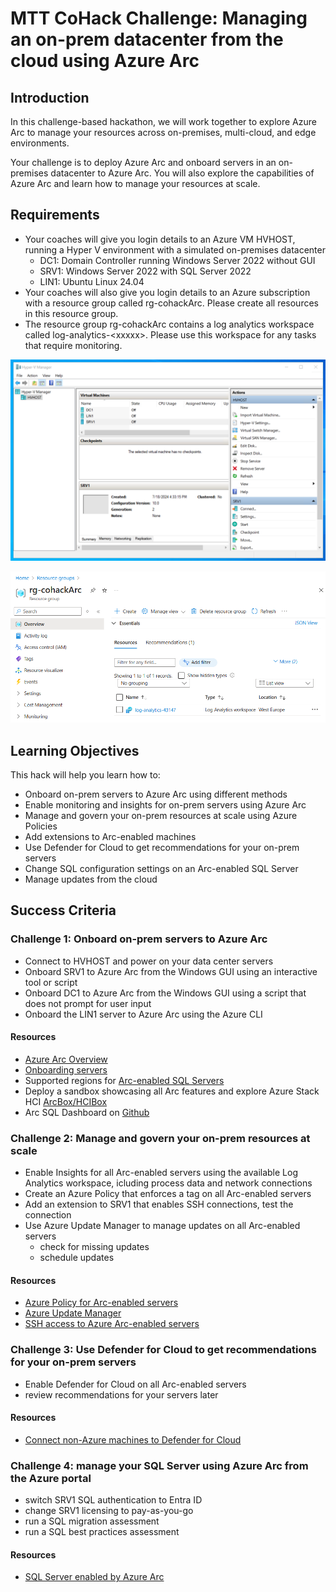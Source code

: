 # MTT CoHack Challenge: Managing an on-prem datacenter from the cloud using Azure Arc

## Introduction

In this challenge-based hackathon, we will work together to explore Azure Arc to manage your resources across on-premises, multi-cloud, and edge environments. 

Your challenge is to deploy Azure Arc and onboard servers in an on-premises datacenter to Azure Arc. You will also explore the capabilities of Azure Arc and learn how to manage your resources at scale.

## Requirements

- Your coaches will give you login details to an Azure VM HVHOST, running a Hyper V environment with a simulated on-premises datacenter
  - DC1: Domain Controller running Windows Server 2022 without GUI
  - SRV1: Windows Server 2022 with SQL Server 2022
  - LIN1: Ubuntu Linux 24.04
- Your coaches will also give you login details to an Azure subscription with a resource group called rg-cohackArc. Please create all resources in this resource group.
- The resource group rg-cohackArc contains a log analytics workspace called log-analytics-\<xxxxx>. Please use this workspace for any tasks that require monitoring.

![image](./images/hvhost.png)

![image](./images/azure.png)

## Learning Objectives

This hack will help you learn how to:

- Onboard on-prem servers to Azure Arc using different methods
- Enable monitoring and insights for on-prem servers using Azure Arc
- Manage and govern your on-prem resources at scale using Azure Policies
- Add extensions to Arc-enabled machines
- Use Defender for Cloud to get recommendations for your on-prem servers
- Change SQL configuration settings on an Arc-enabled SQL Server
- Manage updates from the cloud

## Success Criteria

### Challenge 1: Onboard on-prem servers to Azure Arc

- Connect to HVHOST and power on your data center servers
- Onboard SRV1 to Azure Arc from the Windows GUI using an interactive tool or script
- Onboard DC1 to Azure Arc from the Windows GUI using a script that does not prompt for user input
- Onboard the LIN1 server to Azure Arc using the Azure CLI

#### Resources

- [Azure Arc Overview](https://learn.microsoft.com/en-us/azure/azure-arc/overview)
- [Onboarding servers](https://learn.microsoft.com/en-us/azure/azure-arc/servers/overview)
- Supported regions for [Arc-enabled SQL Servers](https://learn.microsoft.com/en-us/sql/sql-server/azure-arc/prerequisites?view=sql-server-ver16&tabs=azure#supported-regions)
- Deploy a sandbox showcasing all Arc features and explore Azure Stack HCI [ArcBox/HCIBox](https://learn.microsoft.com)
- Arc SQL Dashboard on [Github](sql-server-samples/samples/features/azure-arc/dashboard/README.md)

### Challenge 2: Manage and govern your on-prem resources at scale

- Enable Insights for all Arc-enabled servers using the available Log Analytics workspace, icluding process data and network connections
- Create an Azure Policy that enforces a tag on all Arc-enabled servers
- Add an extension to SRV1 that enables SSH connections, test the connection
- Use Azure Update Manager to manage updates on all Arc-enabled servers
  - check for missing updates
  - schedule updates

#### Resources

- [Azure Policy for Arc-enabled servers](https://learn.microsoft.com/en-us/azure/azure-arc/servers/policy-reference)
- [Azure Update Manager](https://learn.microsoft.com/en-us/azure/update-manager/overview)
- [SSH access to Azure Arc-enabled servers](https://learn.microsoft.com/en-us/azure/azure-arc/servers/ssh-arc-overview?tabs=azure-powershell)


### Challenge 3: Use Defender for Cloud to get recommendations for your on-prem servers

- Enable Defender for Cloud on all Arc-enabled servers
- review recommendations for your servers later

#### Resources

- [Connect non-Azure machines to Defender for Cloud](https://learn.microsoft.com/en-us/azure/defender-for-cloud/quickstart-onboard-machines)

### Challenge 4: manage your SQL Server using Azure Arc from the Azure portal

- switch SRV1 SQL authentication to Entra ID
- change SRV1 licensing to pay-as-you-go
- run a SQL migration assessment
- run a SQL best practices assessment

#### Resources

- [SQL Server enabled by Azure Arc](https://learn.microsoft.com/en-us/sql/sql-server/azure-arc/overview?view=sql-server-ver16)
